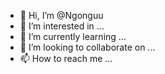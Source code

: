 - 👋 Hi, I’m @Ngonguu
- 👀 I’m interested in ...
- 🌱 I’m currently learning ...
- 💞️ I’m looking to collaborate on ...
- 📫 How to reach me ...

<!---
Ngonguu/Ngonguu is a ✨ special ✨ repository because its `README.md` (this file) appears on your GitHub profile.
You can click the Preview link to take a look at your changes.
--->
